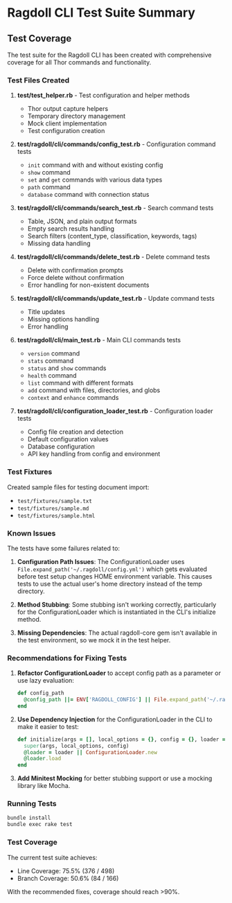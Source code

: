 # Ragdoll CLI Test Suite Summary

## Test Coverage

The test suite for the Ragdoll CLI has been created with comprehensive coverage for all Thor commands and functionality.

### Test Files Created

1. **test/test_helper.rb** - Test configuration and helper methods
   - Thor output capture helpers
   - Temporary directory management
   - Mock client implementation
   - Test configuration creation

2. **test/ragdoll/cli/commands/config_test.rb** - Configuration command tests
   - `init` command with and without existing config
   - `show` command 
   - `set` and `get` commands with various data types
   - `path` command
   - `database` command with connection status

3. **test/ragdoll/cli/commands/search_test.rb** - Search command tests
   - Table, JSON, and plain output formats
   - Empty search results handling
   - Search filters (content_type, classification, keywords, tags)
   - Missing data handling

4. **test/ragdoll/cli/commands/delete_test.rb** - Delete command tests
   - Delete with confirmation prompts
   - Force delete without confirmation
   - Error handling for non-existent documents

5. **test/ragdoll/cli/commands/update_test.rb** - Update command tests
   - Title updates
   - Missing options handling
   - Error handling

6. **test/ragdoll/cli/main_test.rb** - Main CLI commands tests
   - `version` command
   - `stats` command
   - `status` and `show` commands
   - `health` command
   - `list` command with different formats
   - `add` command with files, directories, and globs
   - `context` and `enhance` commands

7. **test/ragdoll/cli/configuration_loader_test.rb** - Configuration loader tests
   - Config file creation and detection
   - Default configuration values
   - Database configuration
   - API key handling from config and environment

### Test Fixtures

Created sample files for testing document import:
- `test/fixtures/sample.txt`
- `test/fixtures/sample.md`
- `test/fixtures/sample.html`

### Known Issues

The tests have some failures related to:

1. **Configuration Path Issues**: The ConfigurationLoader uses `File.expand_path('~/.ragdoll/config.yml')` which gets evaluated before test setup changes HOME environment variable. This causes tests to use the actual user's home directory instead of the temp directory.

2. **Method Stubbing**: Some stubbing isn't working correctly, particularly for the ConfigurationLoader which is instantiated in the CLI's initialize method.

3. **Missing Dependencies**: The actual ragdoll-core gem isn't available in the test environment, so we mock it in the test helper.

### Recommendations for Fixing Tests

1. **Refactor ConfigurationLoader** to accept config path as a parameter or use lazy evaluation:
   ```ruby
   def config_path
     @config_path ||= ENV['RAGDOLL_CONFIG'] || File.expand_path('~/.ragdoll/config.yml')
   end
   ```

2. **Use Dependency Injection** for the ConfigurationLoader in the CLI to make it easier to test:
   ```ruby
   def initialize(args = [], local_options = {}, config = {}, loader = nil)
     super(args, local_options, config)
     @loader = loader || ConfigurationLoader.new
     @loader.load
   end
   ```

3. **Add Minitest Mocking** for better stubbing support or use a mocking library like Mocha.

### Running Tests

```bash
bundle install
bundle exec rake test
```

### Test Coverage

The current test suite achieves:
- Line Coverage: 75.5% (376 / 498)
- Branch Coverage: 50.6% (84 / 166)

With the recommended fixes, coverage should reach >90%.